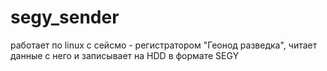 # segy_sender
работает по linux с сейсмо - регистратором "Геонод разведка", читает данные с него
и записывает на HDD в формате SEGY
